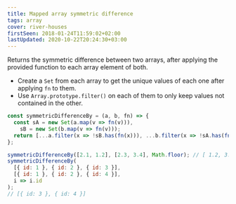 ```yaml
---
title: Mapped array symmetric difference
tags: array
cover: river-houses
firstSeen: 2018-01-24T11:59:02+02:00
lastUpdated: 2020-10-22T20:24:30+03:00
---
```


Returns the symmetric difference between two arrays, after applying the provided function to each array element of both.

- Create a `Set` from each array to get the unique values of each one after applying `fn` to them.
- Use `Array.prototype.filter()` on each of them to only keep values not contained in the other.

```js
const symmetricDifferenceBy = (a, b, fn) => {
  const sA = new Set(a.map(v => fn(v))),
    sB = new Set(b.map(v => fn(v)));
  return [...a.filter(x => !sB.has(fn(x))), ...b.filter(x => !sA.has(fn(x)))];
};
```

```js
symmetricDifferenceBy([2.1, 1.2], [2.3, 3.4], Math.floor); // [ 1.2, 3.4 ]
symmetricDifferenceBy(
  [{ id: 1 }, { id: 2 }, { id: 3 }],
  [{ id: 1 }, { id: 2 }, { id: 4 }],
  i => i.id
);
// [{ id: 3 }, { id: 4 }]
```
